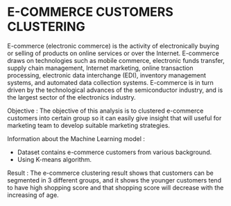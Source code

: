 # E-COMMERCE CUSTOMERS CLUSTERING

E-commerce (electronic commerce) is the activity of electronically buying or selling of products on online services or over the Internet. E-commerce draws on technologies such as mobile commerce, electronic funds transfer, supply chain management, Internet marketing, online transaction processing, electronic data interchange (EDI), inventory management systems, and automated data collection systems. E-commerce is in turn driven by the technological advances of the semiconductor industry, and is the largest sector of the electronics industry.

Objective : The objective of this analysis is to clustered e-commerce customers into certain group so it can easily give insight that will useful for marketing team to develop suitable marketing strategies.


Information about the Machine Learning model :
- Dataset contains e-commerce customers from various background.
- Using K-means algorithm.

Result : The e-commerce clustering result shows that customers can be segmented in 3 different groups, and it shows the younger customers tend to have high shopping score and that shopping score will decrease with the increasing of age.
